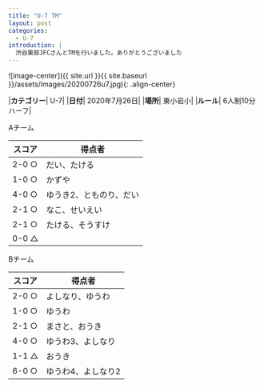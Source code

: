 ```yaml
---
title: "U-7 TM"
layout: post
categories:
  - U-7
introduction: |
  渋谷東部JFCさんとTMを行いました。ありがとうございました  
---
```


![image-center]({{ site.url }}{{ site.baseurl }}/assets/images/20200726u7.jpg){: .align-center}


|**カテゴリー**| U-7|
|**日付**| 2020年7月26日|
|**場所**| 東小岩小|
|**ルール**| 6人制10分ハーフ|

Aチーム

|スコア|得点者|
|---|----|
|2-0 ○|だい、たける|
|1-0 ○|かずや|
|4-0 ○|ゆうき2、とものり、だい|
|2-1 ○|なこ、せいえい|
|2-1 ○|たける、そうすけ|
|0-0 △||


Bチーム

|スコア|得点者|
|---|----|
|2-0 ○|よしなり、ゆうわ|
|1-0 ○|ゆうわ|
|2-1 ○|まさと、おうき|
|4-0 ○|ゆうわ3、よしなり|
|1-1 △|おうき|
|6-0 ○|ゆうわ4、よしなり2|

